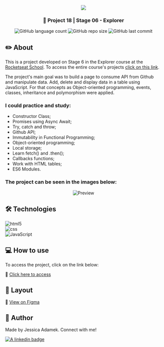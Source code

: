 <div align="center">
   <img src="https://www.rocketseat.com.br/assets/logos/explorer.svg" />
</div>
<h3 align="center">🚀 Project 18 | Stage 06 - Explorer</h3>

<div align="center">
  <img alt="GitHub language count" src="https://img.shields.io/github/languages/count/jeadamek/gitFav">

  <img alt="GitHub repo size" src="https://img.shields.io/github/repo-size/jeadamek/gitFav">
  
  <img alt="GitHub last commit" src="https://img.shields.io/github/last-commit/jeadamek/gitFav?color=%231280BF">

 <!-- <a href="https://jeadamek.github.io/gitFav/"> ▶️ Access Project </a> -->
</div>  

## ✏️ About

This is a project developed on Stage 6 in the Explorer course at the [Rocketseat School](https://www.rocketseat.com.br/). To access the entire course's projects [click on this link](https://github.com/jeadamek/explorer-rocketseat). 


The project's main goal was to build a page to consume API from Github and manipulate data. Add, delete and display data in a table using JavaScript. For that concepts as Object-oriented programming, events, classes, inheritance and polymorphism were applied.


### I could practice and study:

- Constructor Class;
- Promises using Async Await;
- Try, catch and throw;
- Github API;
- Immutability in Functional Programming;
- Object-oriented programming;
- Local storage;
- Learn fetch() and .then();
- Callbacks functions;
- Work with HTML tables;
- ES6 Modules.



### The project can be seen in the images below:<br/>

<div align='center'>
  <img src="https://user-images.githubusercontent.com/78454317/219875431-262b13c5-f2c6-4925-b078-28947b115a21.gif" alt="Preview">
</div>

## 🛠️ Technologies

  <img align="center" alt="html5" src="https://img.shields.io/badge/HTML5-E34F26?style=for-the-badge&logo=html5&logoColor=white" />
  </br>
  <img align="center" alt="css" src="https://img.shields.io/badge/CSS3-1572B6?style=for-the-badge&logo=css3&logoColor=white" />
  </br>
  <img align="center" alt="JavaScript" src="https://img.shields.io/badge/JavaScript-323330?style=for-the-badge&logo=javascript&logoColor=F7DF1E" />
</br>


## 💻 How to use

To access the project, click on the link below:

🔗 [Click here to access](https://jeadamek.github.io/gitFav/)


## 🎨 Layout
🔗 [View on Figma](https://www.figma.com/file/0gk9bWcq6qGVBfyPOddFZT/%5BDesafios-Explorer%5D-GitFav-(Copy)-(Copy)?node-id=104%3A48&t=9SLoYpad5RFlQJpH-1)


## 🎯 Author

<p>
	Made by Jessica Adamek. Connect with me! 	
</p>
<div>
  <a href="https://www.linkedin.com/in/jessica-adamek/" target="_blank">
    <img src="https://img.shields.io/badge/LinkedIn-0077B5?style=for-the-badge&logo=linkedin&logoColor=white" alt="A linkedin badge">
  </a>  
</div>
